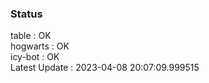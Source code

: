 ### Status


table : OK  
hogwarts : OK  
icy-bot : OK  
Latest Update : 2023-04-08 20:07:09.999515
